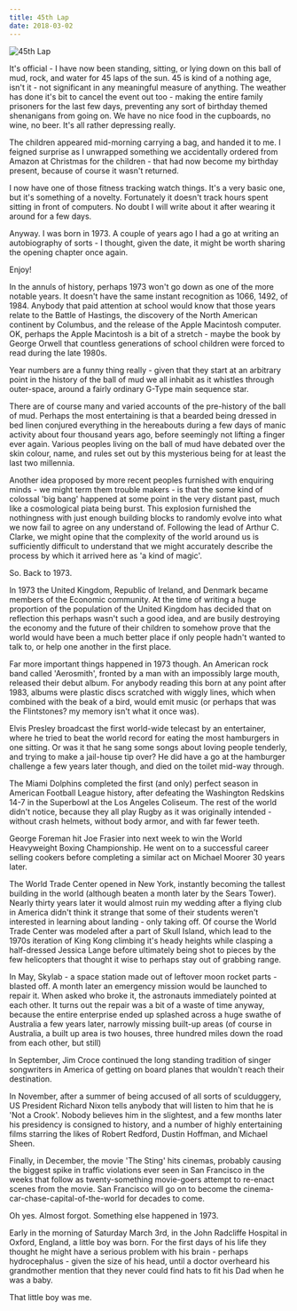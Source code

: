 ```yaml
---
title: 45th Lap
date: 2018-03-02
---
```


![45th Lap](https://source.unsplash.com/DWyRC2juMgs/1600x900)

It's official - I have now been standing, sitting, or lying down on this ball of mud, rock, and water for 45 laps of the sun. 45 is kind of a nothing age, isn't it - not significant in any meaningful measure of anything. The weather has done it's bit to cancel the event out too - making the entire family prisoners for the last few days, preventing any sort of birthday themed shenanigans from going on. We have no nice food in the cupboards, no wine, no beer. It's all rather depressing really.

The children appeared mid-morning carrying a bag, and handed it to me. I feigned surprise as I unwrapped something we accidentally ordered from Amazon at Christmas for the children - that had now become my birthday present, because of course it wasn't returned.

I now have one of those fitness tracking watch things. It's a very basic one, but it's something of a novelty. Fortunately it doesn't track hours spent sitting in front of computers. No doubt I will write about it after wearing it around for a few days.

Anyway. I was born in 1973. A couple of years ago I had a go at writing an autobiography of sorts - I thought, given the date, it might be worth sharing the opening chapter once again.

Enjoy!

In the annuls of history, perhaps 1973 won't go down as one of the more notable years. It doesn't have the same instant recognition as 1066, 1492, of 1984. Anybody that paid attention at school would know that those years relate to the Battle of Hastings, the discovery of the North American continent by Columbus, and the release of the Apple Macintosh computer. OK, perhaps the Apple Macintosh is a bit of a stretch - maybe the book by George Orwell that countless generations of school children were forced to read during the late 1980s.

Year numbers are a funny thing really - given that they start at an arbitrary point in the history of the ball of mud we all inhabit as it whistles through outer-space, around a fairly ordinary G-Type main sequence star.

There are of course many and varied accounts of the pre-history of the ball of mud. Perhaps the most entertaining is that a bearded being dressed in bed linen conjured everything in the hereabouts during a few days of manic activity about four thousand years ago, before seemingly not lifting a finger ever again. Various peoples living on the ball of mud have debated over the skin colour, name, and rules set out by this mysterious being for at least the last two millennia.

Another idea proposed by more recent peoples furnished with enquiring minds - we might term them trouble makers - is that the some kind of colossal 'big bang' happened at some point in the very distant past, much like a cosmological piata being burst. This explosion furnished the nothingness with just enough building blocks to randomly evolve into what we now fail to agree on any understand of. Following the lead of Arthur C. Clarke, we might opine that the complexity of the world around us is sufficiently difficult to understand that we might accurately describe the process by which it arrived here as 'a kind of magic'.

So. Back to 1973.

In 1973 the United Kingdom, Republic of Ireland, and Denmark became members of the Economic community. At the time of writing a huge proportion of the population of the United Kingdom has decided that on reflection this perhaps wasn't such a good idea, and are busily destroying the economy and the future of their children to somehow prove that the world would have been a much better place if only people hadn't wanted to talk to, or help one another in the first place.

Far more important things happened in 1973 though. An American rock band called 'Aerosmith', fronted by a man with an impossibly large mouth, released their debut album. For anybody reading this born at any point after 1983, albums were plastic discs scratched with wiggly lines, which when combined with the beak of a bird, would emit music (or perhaps that was the Flintstones? my memory isn't what it once was).

Elvis Presley broadcast the first world-wide telecast by an entertainer, where he tried to beat the world record for eating the most hamburgers in one sitting. Or was it that he sang some songs about loving people tenderly, and trying to make a jail-house tip over? He did have a go at the hamburger challenge a few years later though, and died on the toilet mid-way through.

The Miami Dolphins completed the first (and only) perfect season in American Football League history, after defeating the Washington Redskins 14-7 in the Superbowl at the Los Angeles Coliseum. The rest of the world didn't notice, because they all play Rugby as it was originally intended - without crash helmets, without body armor, and with far fewer teeth.

George Foreman hit Joe Frasier into next week to win the World Heavyweight Boxing Championship. He went on to a successful career selling cookers before completing a similar act on Michael Moorer 30 years later.

The World Trade Center opened in New York, instantly becoming the tallest building in the world (although beaten a month later by the Sears Tower). Nearly thirty years later it would almost ruin my wedding after a flying club in America didn't think it strange that some of their students weren't interested in learning about landing - only taking off. Of course the World Trade Center was modeled after a part of Skull Island, which lead to the 1970s iteration of King Kong climbing it's heady heights while clasping a half-dressed Jessica Lange before ultimately being shot to pieces by the few helicopters that thought it wise to perhaps stay out of grabbing range.

In May, Skylab - a space station made out of leftover moon rocket parts - blasted off. A month later an emergency mission would be launched to repair it. When asked who broke it, the astronauts immediately pointed at each other. It turns out the repair was a bit of a waste of time anyway, because the entire enterprise ended up splashed across a huge swathe of Australia a few years later, narrowly missing built-up areas (of course in Australia, a built up area is two houses, three hundred miles down the road from each other, but still)

In September, Jim Croce continued the long standing tradition of singer songwriters in America of getting on board planes that wouldn't reach their destination.

In November, after a summer of being accused of all sorts of sculduggery, US President Richard Nixon tells anybody that will listen to him that he is 'Not a Crook'. Nobody believes him in the slightest, and a few months later his presidency is consigned to history, and a number of highly entertaining films starring the likes of Robert Redford, Dustin Hoffman, and Michael Sheen.

Finally, in December, the movie 'The Sting' hits cinemas, probably causing the biggest spike in traffic violations ever seen in San Francisco in the weeks that follow as twenty-something movie-goers attempt to re-enact scenes from the movie. San Francisco will go on to become the cinema-car-chase-capital-of-the-world for decades to come.

Oh yes. Almost forgot. Something else happened in 1973.

Early in the morning of Saturday March 3rd, in the John Radcliffe Hospital in Oxford, England, a little boy was born. For the first days of his life they thought he might have a serious problem with his brain - perhaps hydrocephalus - given the size of his head, until a doctor overheard his grandmother mention that they never could find hats to fit his Dad when he was a baby.

That little boy was me.